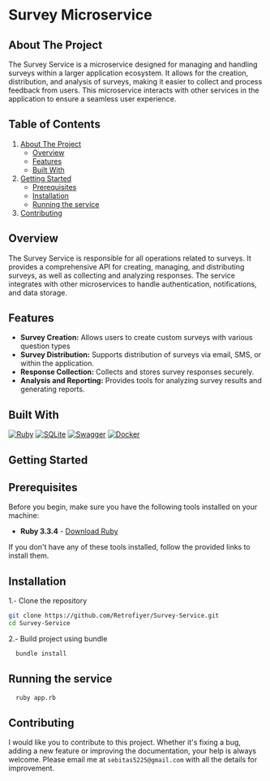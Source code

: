 <div>
    <h1>Survey Microservice</h1>
</div>

## About The Project
The Survey Service is a microservice designed for managing and handling surveys within a larger application ecosystem. It allows for the creation, distribution, and analysis of surveys, making it easier to 
collect and process feedback from users. This microservice interacts with other services in the application to ensure a seamless user experience.

## Table of Contents

<ol>
    <li>
      <a href="#about-the-project">About The Project</a>
      <ul>
        <li><a href="#overview">Overview</a></li>
        <li><a href="#features">Features</a></li>
        <li><a href="#built-with">Built With</a></li>
      </ul>
    </li>
    <li>
      <a href="#getting-started">Getting Started</a>
      <ul>
        <li><a href="#prerequisites">Prerequisites</a></li>
        <li><a href="#installation">Installation</a></li>
        <li><a href="#running-the-service">Running the service</a></li>
      </ul>
    </li>
    <li>
      <a href="#contributing">Contributing</a>
    </li>
 </ol>

## Overview
The Survey Service is responsible for all operations related to surveys. It provides a comprehensive API for creating, managing, and distributing surveys, as well as collecting and analyzing responses. 
The service integrates with other microservices to handle authentication, notifications, and data storage.

## Features
<div>
  <ul>
      <li> <b>Survey Creation:</b> Allows users to create custom surveys with various question types </li>
      <li> <b>Survey Distribution:</b> Supports distribution of surveys via email, SMS, or within the application.</li>
      <li> <b>Response Collection:</b> Collects and stores survey responses securely.</li>
      <li> <b>Analysis and Reporting:</b> Provides tools for analyzing survey results and generating reports.</li>
  </ul>
</div>

## Built With

[![Ruby][ruby.com]][ruby-url]
[![SQLite][sqlite.com]][sqlite-url]
[![Swagger][swagger.com]][swagger-url] 
[![Docker][docker.com]][docker-url]

<!-- GETTING STARTED -->
## Getting Started

## Prerequisites

Before you begin, make sure you have the following tools installed on your machine:

- **Ruby 3.3.4** - [Download Ruby](https://www.ruby-lang.org/es/downloads/)

If you don't have any of these tools installed, follow the provided links to install them.


## Installation

1.- Clone the repository
   ```sh
   git clone https://github.com/Retrofiyer/Survey-Service.git
   cd Survey-Service
   ```
2.- Build project using bundle
 ```sh
   bundle install
   ```

## Running the service

  ```sh
    ruby app.rb
   ```

## Contributing

I would like you to contribute to this project. Whether it's fixing a bug, adding a new feature or improving the documentation, your help is always welcome. Please email me at `sebitas5225@gmail.com` with all the details for improvement.

<!-- LINKS & IMAGES -->

[docker.com]: https://img.shields.io/badge/Docker-black?style=for-the-badge&logo=docker&logoColor=white
[docker-url]: https://www.docker.com/
[swagger.com]: https://img.shields.io/badge/Swagger-black?style=for-the-badge&logo=swagger&logoColor=white
[swagger-url]: https://swagger.io/
[sqlite.com]: https://img.shields.io/badge/SQLite-black?style=for-the-badge&logo=sqlite&logoColor=white
[sqlite-url]: https://www.sqlite.org/
[ruby.com]: https://img.shields.io/badge/Ruby-black?style=for-the-badge&logo=ruby&logoColor=white
[ruby-url]: https://www.ruby-lang.org/
